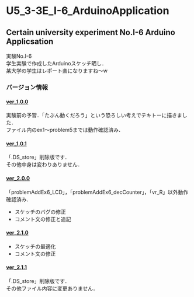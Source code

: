 # U5_3-3E_I-6_ArduinoApplication

<h2>Certain university experiment No.I-6 Arduino Applicsation</h2>

実験No.I-6<br>
学生実験で作成したArduinoスケッチ晒し．<br>
某大学の学生はレポート楽になりますね〜w


<h3>バージョン情報</h3>
<h4><a href="https://github.com/UtsusemiUltimate-of-the-darkness/U5_3-3E_I-6_ArduinoApplication/tree/ver_1.0.0">ver_1.0.0</a></h4>
実験前の予習．「たぶん動くだろう」という恐ろしい考えでテキトーに描きました．<br>
ファイル内のex1〜problem5までは動作確認済み．<br>

<h4><a href="https://github.com/UtsusemiUltimate-of-the-darkness/U5_3-3E_I-6_ArduinoApplication/tree/ver_1.0.1">ver_1.0.1</a></h4>
「.DS_store」削除版です．<br>
その他中身は変わりありません．<br>

<h4><a href="https://github.com/UtsusemiUltimate-of-the-darkness/U5_3-3E_I-6_ArduinoApplication/tree/ver_2.0.0">ver_2.0.0</a></h4>
「problemAddEx6_LCD」，「problemAddEx6_decCounter」，「vr_R」以外動作確認済み．<br>
<ul>
    <li>
        スケッチのバグの修正
    </li>
    <li>
        コメント文の修正と追記
    </li>
</ul>

<h4><a href="https://github.com/UtsusemiUltimate-of-the-darkness/U5_3-3E_I-6_ArduinoApplication/tree/ver_2.1.0">ver_2.1.0</a></h4>
<ul>
    <li>
        スケッチの最適化
    </li>
    <li>
        コメント文の修正
    </li>
</ul>

<h4><a href="https://github.com/UtsusemiUltimate-of-the-darkness/U5_3-3E_I-6_ArduinoApplication/tree/ver_2.1.1">ver_2.1.1</a></h4>
「.DS_store」削除版です．<br>
その他ファイル内容に変更ありません．<br>
